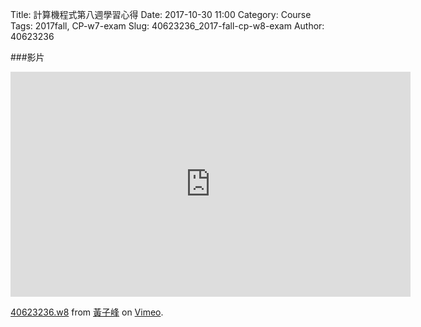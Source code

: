 Title: 計算機程式第八週學習心得
Date: 2017-10-30 11:00
Category: Course
Tags: 2017fall, CP-w7-exam
Slug: 40623236_2017-fall-cp-w8-exam
Author: 40623236


<!-- PELICAN_END_SUMMARY -->


###影片
<iframe src="https://player.vimeo.com/video/240447020" width="640" height="360" frameborder="0" webkitallowfullscreen mozallowfullscreen allowfullscreen></iframe>
<p><a href="https://vimeo.com/240447020">40623236.w8</a> from <a href="https://vimeo.com/user73491232">黃子峰</a> on <a href="https://vimeo.com">Vimeo</a>.</p>





